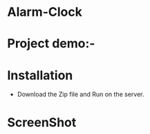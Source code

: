 # Alarm-Clock
# Project demo:-
# Installation
* Download the Zip file and Run on the server.
# ScreenShot
